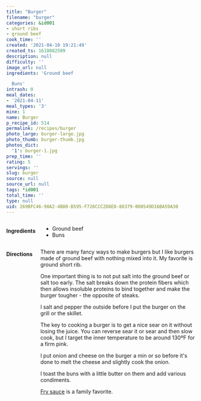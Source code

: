 ```yaml
---
title: "Burger"
filename: "burger"
categories: &id001
- short ribs
- ground beef
cook_time: ''
created: '2021-04-10 19:21:49'
created_ts: 1618082509
description: null
difficulty: ''
image_url: null
ingredients: 'Ground beef

  Buns'
intrash: 0
meal_dates:
- '2021-04-11'
meal_types: '3'
mine: 1
name: Burger
p_recipe_id: 514
permalink: /recipes/burger
photo_large: burger-large.jpg
photo_thumb: burger-thumb.jpg
photos_dict:
  '1': burger-1.jpg
prep_time: ''
rating: 5
servings: ''
slug: burger
source: null
source_url: null
tags: *id001
total_time: ''
type: null
uid: 269BFC46-98A2-4B80-B595-F728CCC2D8E0-88379-000549D16BA59A30
---
```

<div class="large-8 medium-7 columns" id="writeup">	</div><!-- #writeup -->
</div><!-- #row-one -->
<div class="row" id="row-two">	<div class="medium-4 small-5 columns" id="ingredients"><h4>Ingredients</h4><div class="box box-ingredients content"><ul>
<li>Ground beef</li>
<li>Buns</li>
</ul>
</div>	</div>	<div class="medium-6 small-7 columns" id="directions"><h4>Directions</h4><div class="box box-directions content"><p>There are many fancy ways to make burgers but I like burgers made of ground beef with nothing mixed into it. My favorite is ground short rib.</p>
<p>One important thing is to not put salt into the ground beef or salt too early. The salt breaks down the protein fibers which then allows insoluble proteins to bind together and make the burger tougher - the opposite of steaks.</p>
<p>I salt and pepper the outside before I put the burger on the grill or the skillet.</p>
<p>The key to cooking a burger is to get a nice sear on it without losing the juice. You can reverse sear it or sear and then slow cook, but I target the inner temperature to be around 130ºF for a firm pink.</p>
<p>I put onion and cheese on the burger a min or so before it's done to melt the cheese and slightly cook the onion.</p>
<p>I toast the buns with a little butter on them and add various condiments.</p>
<p><a href="/recipes/fry-sauce">Fry sauce</a> is a family favorite.</p>
</div>	</div>